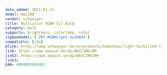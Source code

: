 ```yaml
---
date_added: 2021-01-21
model: HAL300
vendor: Schwaiger
title: Multicolor RGBW E27 Bulb
category: bulb
supports: brightness, colortemp, color
zigbeemodel: ['ZBT-RGBWLight-GLS0844']
compatible: [z2m]
mlink: https://www.schwaiger.de/en/products/home4you/light-bulbs/led-light-bulb-e27-3329.html
link: https://www.amazon.de/dp/B01C3NOJ6M
link2: https://www.amazon.se/dp/B01C3NOJ6M
link3: 
EAN: 4004005605402
---
```

